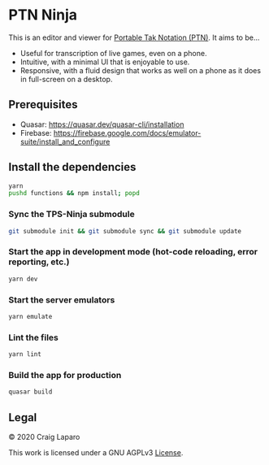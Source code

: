 PTN Ninja
===

This is an editor and viewer for [Portable Tak Notation (PTN)](https://ustak.org/portable-tak-notation/). It aims to be...

- Useful for transcription of live games, even on a phone.
- Intuitive, with a minimal UI that is enjoyable to use.
- Responsive, with a fluid design that works as well on a phone as it does in full-screen on a desktop.

## Prerequisites
- Quasar: https://quasar.dev/quasar-cli/installation
- Firebase: https://firebase.google.com/docs/emulator-suite/install_and_configure

## Install the dependencies
```bash
yarn
pushd functions && npm install; popd
```

### Sync the TPS-Ninja submodule
```bash
git submodule init && git submodule sync && git submodule update
```

### Start the app in development mode (hot-code reloading, error reporting, etc.)
```bash
yarn dev
```

### Start the server emulators
```bash
yarn emulate
```

### Lint the files
```bash
yarn lint
```

### Build the app for production
```bash
quasar build
```

Legal
---

&copy; 2020 Craig Laparo

This work is licensed under a GNU AGPLv3 [License](https://www.gnu.org/licenses/agpl-3.0.en.html).
